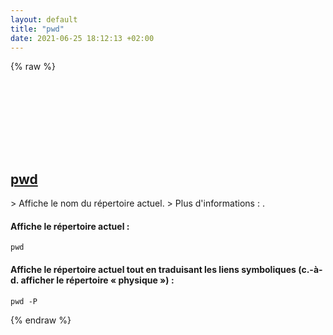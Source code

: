 ```yaml
---
layout: default
title: "pwd"
date: 2021-06-25 18:12:13 +02:00
---
```

{% raw %}
<h2 id="pwd">
  <a href="/fr/common/pwd.html">pwd</a> <a href="#pwd"><svg class="icon">
    <use href="/assets/images/unicode_sprite.svg#link" />
  </svg></a>
</h2>
> Affiche le nom du répertoire actuel.
> Plus d'informations : <https://www.gnu.org/software/coreutils/pwd>.

#### Affiche le répertoire actuel :
```shell
pwd
```
#### Affiche le répertoire actuel tout en traduisant les liens symboliques (c.-à-d. afficher le répertoire « physique ») :
```shell
pwd -P
```
{% endraw %}